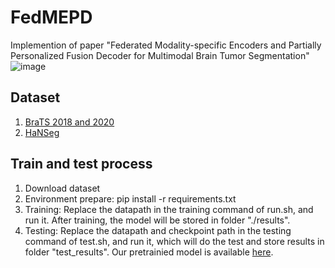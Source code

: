 # FedMEPD

Implemention of paper "Federated Modality-specific Encoders and Partially Personalized Fusion Decoder for Multimodal Brain Tumor Segmentation"
![image](https://github.com/user-attachments/assets/7de88c25-8823-4c07-b774-d164a863fcc5)

## Dataset

1. [BraTS 2018 and 2020](https://drive.google.com/drive/folders/1AwLwGgEBQwesIDTlWpubbwqxxd8brt5A?usp=sharing)
2. [HaNSeg](https://zenodo.org/records/7442914)

## Train and test process
1. Download dataset
2. Environment prepare: pip install -r requirements.txt
3. Training: Replace the datapath in the training command of run.sh, and run it. After training, the model will be stored in folder "./results".
4. Testing: Replace the datapath and checkpoint path in the testing command of test.sh, and run it, which will do the test and store results in folder "test_results". Our pretrainied model is available [here](https://drive.google.com/drive/folders/1lAW-QM_zA_fw_7Zd1iBZowr0SKaqLSJz?usp=sharing).
